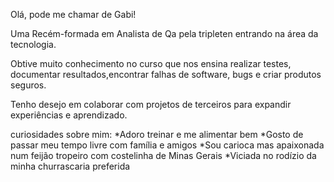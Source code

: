 Olá, pode me chamar de Gabi!

Uma Recém-formada em Analista de Qa pela tripleten entrando na área da tecnologia.

Obtive muito conhecimento no curso  que nos ensina realizar testes, documentar resultados,encontrar falhas de software, bugs e criar produtos seguros.

Tenho desejo em colaborar com projetos de terceiros para expandir experiências e aprendizado.

curiosidades sobre mim:
*Adoro treinar e me alimentar bem
*Gosto de passar meu tempo livre com família e amigos
*Sou carioca mas apaixonada num feijão tropeiro com costelinha de Minas Gerais 
*Viciada no rodízio da minha churrascaria preferida
